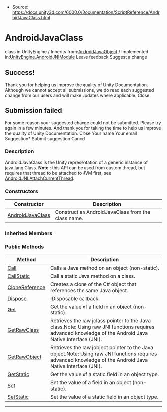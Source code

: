 * Source: https://docs.unity3d.com/6000.0/Documentation/ScriptReference/AndroidJavaClass.html

# AndroidJavaClass
class in UnityEngine
/
Inherits from:[AndroidJavaObject](https://docs.unity3d.com/6000.0/Documentation/ScriptReference/AndroidJavaObject.html)
/
Implemented in:[UnityEngine.AndroidJNIModule](https://docs.unity3d.com/6000.0/Documentation/ScriptReference/UnityEngine.AndroidJNIModule.html)
Leave feedback
Suggest a change
## Success!
Thank you for helping us improve the quality of Unity Documentation. Although we cannot accept all submissions, we do read each suggested change from our users and will make updates where applicable.
Close
## Submission failed
For some reason your suggested change could not be submitted. Please <a>try again</a> in a few minutes. And thank you for taking the time to help us improve the quality of Unity Documentation.
Close
Your name Your email Suggestion* Submit suggestion
Cancel
### Description
AndroidJavaClass is the Unity representation of a generic instance of java.lang.Class.
**Note** : this API can be used from custom thread, but requires that thread to be attached to JVM first, see [AndroidJNI.AttachCurrentThread](https://docs.unity3d.com/6000.0/Documentation/ScriptReference/AndroidJNI.AttachCurrentThread.html).
### Constructors
Constructor | Description  
---|---  
[AndroidJavaClass](https://docs.unity3d.com/6000.0/Documentation/ScriptReference/AndroidJavaClass-ctor.html) | Construct an AndroidJavaClass from the class name.  
### Inherited Members
### Public Methods
Method | Description  
---|---  
[Call](https://docs.unity3d.com/6000.0/Documentation/ScriptReference/AndroidJavaObject.Call.html) | Calls a Java method on an object (non-static).  
[CallStatic](https://docs.unity3d.com/6000.0/Documentation/ScriptReference/AndroidJavaObject.CallStatic.html) | Call a static Java method on a class.  
[CloneReference](https://docs.unity3d.com/6000.0/Documentation/ScriptReference/AndroidJavaObject.CloneReference.html) | Creates a clone of the C# object that references the same Java object.  
[Dispose](https://docs.unity3d.com/6000.0/Documentation/ScriptReference/AndroidJavaObject.Dispose.html) | IDisposable callback.  
[Get](https://docs.unity3d.com/6000.0/Documentation/ScriptReference/AndroidJavaObject.Get.html) | Get the value of a field in an object (non-static).  
[GetRawClass](https://docs.unity3d.com/6000.0/Documentation/ScriptReference/AndroidJavaObject.GetRawClass.html) | Retrieves the raw jclass pointer to the Java class.Note: Using raw JNI functions requires advanced knowledge of the Android Java Native Interface (JNI).  
[GetRawObject](https://docs.unity3d.com/6000.0/Documentation/ScriptReference/AndroidJavaObject.GetRawObject.html) | Retrieves the raw jobject pointer to the Java object.Note: Using raw JNI functions requires advanced knowledge of the Android Java Native Interface (JNI).  
[GetStatic](https://docs.unity3d.com/6000.0/Documentation/ScriptReference/AndroidJavaObject.GetStatic.html) | Get the value of a static field in an object type.  
[Set](https://docs.unity3d.com/6000.0/Documentation/ScriptReference/AndroidJavaObject.Set.html) | Set the value of a field in an object (non-static).  
[SetStatic](https://docs.unity3d.com/6000.0/Documentation/ScriptReference/AndroidJavaObject.SetStatic.html) | Set the value of a static field in an object type.  
* * *

